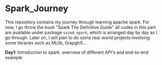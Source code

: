 # Spark_Journey

This repository contains my journey through learning apache spark. For now, I go throw the book "Spark The Definitive Guide" all codes in this part are available under package `saied.spark`, which is arranged day by day as I go through.
Later on, I will plan to do some real-world projects involving some libraries such as MLlib, GrapghX...

**Day1:** Introduction to spark. overview of different API's and end-to-end example
